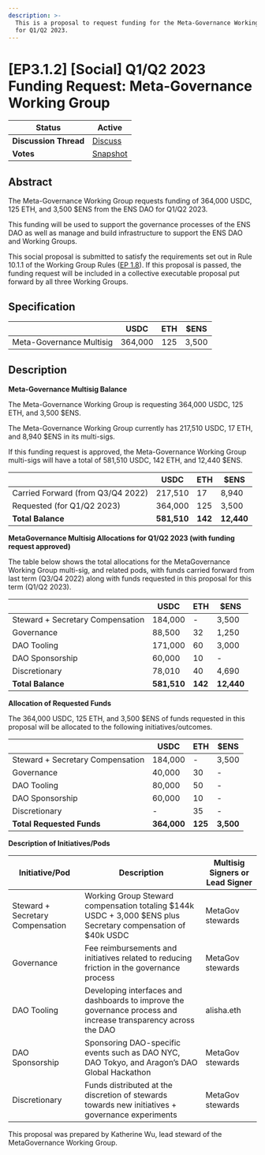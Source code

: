 ```yaml
---
description: >-
  This is a proposal to request funding for the Meta-Governance Working Group
  for Q1/Q2 2023.
---
```


# \[EP3.1.2] \[Social] Q1/Q2 2023 Funding Request: Meta-Governance Working Group

| **Status**            | Active                                                                                                                              |
| --------------------- | ----------------------------------------------------------------------------------------------------------------------------------- |
| **Discussion Thread** | [Discuss](https://discuss.ens.domains/t/ep3-1-2-social-q1-q2-2023-funding-request-meta-governance-working-group/15940?u=alisha.eth) |
| **Votes**             | [Snapshot](https://snapshot.org/#/ens.eth/proposal/0xd7eff781be059513b5cd64d79e709abbbc653944c9a8c621dc051e7b42a405cb)              |

## Abstract

The Meta-Governance Working Group requests funding of 364,000 USDC, 125 ETH, and 3,500 $ENS from the ENS DAO for Q1/Q2 2023.

This funding will be used to support the governance processes of the ENS DAO as well as manage and build infrastructure to support the ENS DAO and Working Groups.

This social proposal is submitted to satisfy the requirements set out in Rule 10.1.1 of the Working Group Rules ([EP 1.8](https://docs.ens.domains/v/governance/governance-proposals/term-1/ep12-working-group-rules)). If this proposal is passed, the funding request will be included in a collective executable proposal put forward by all three Working Groups.

## Specification

|                          |   USDC  | ETH |  $ENS |
| ------------------------ | :-----: | :-: | :---: |
| Meta-Governance Multisig | 364,000 | 125 | 3,500 |

## Description

**Meta-Governance Multisig Balance**

The Meta-Governance Working Group is requesting 364,000 USDC, 125 ETH, and 3,500 $ENS.

The Meta-Governance Working Group currently has 217,510 USDC, 17 ETH, and 8,940 $ENS in its multi-sigs.

If this funding request is approved, the Meta-Governance Working Group multi-sigs will have a total of 581,510 USDC, 142 ETH, and 12,440 $ENS.

|                                   | USDC        | ETH     | $ENS       |
| --------------------------------- | ----------- | ------- | ---------- |
| Carried Forward (from Q3/Q4 2022) | 217,510     | 17      | 8,940      |
| Requested (for Q1/Q2 2023)        | 364,000     | 125     | 3,500      |
| **Total Balance**                 | **581,510** | **142** | **12,440** |

**MetaGovernance Multisig Allocations for Q1/Q2 2023 (with funding request approved)**

The table below shows the total allocations for the MetaGovernance Working Group multi-sig, and related pods, with funds carried forward from last term (Q3/Q4 2022) along with funds requested in this proposal for this term (Q1/Q2 2023).

|                                  | USDC        | ETH     | $ENS       |
| -------------------------------- | ----------- | ------- | ---------- |
| Steward + Secretary Compensation | 184,000     | -       | 3,500      |
| Governance                       | 88,500      | 32      | 1,250      |
| DAO Tooling                      | 171,000     | 60      | 3,000      |
| DAO Sponsorship                  | 60,000      | 10      | -          |
| Discretionary                    | 78,010      | 40      | 4,690      |
| **Total Balance**                | **581,510** | **142** | **12,440** |

**Allocation of Requested Funds**

The 364,000 USDC, 125 ETH, and 3,500 $ENS of funds requested in this proposal will be allocated to the following initiatives/outcomes.

|                                  | USDC        | ETH     | $ENS      |
| -------------------------------- | ----------- | ------- | --------- |
| Steward + Secretary Compensation | 184,000     | -       | 3,500     |
| Governance                       | 40,000      | 30      | -         |
| DAO Tooling                      | 80,000      | 50      | -         |
| DAO Sponsorship                  | 60,000      | 10      | -         |
| Discretionary                    | -           | 35      | -         |
| **Total Requested Funds**        | **364,000** | **125** | **3,500** |

**Description of Initiatives/Pods**

| Initiative/Pod                   | Description                                                                                                     | Multisig Signers or Lead Signer |
| -------------------------------- | --------------------------------------------------------------------------------------------------------------- | ------------------------------- |
| Steward + Secretary Compensation | Working Group Steward compensation totaling $144k USDC + 3,000 $ENS plus Secretary compensation of $40k USDC    | MetaGov stewards                |
| Governance                       | Fee reimbursements and initiatives related to reducing friction in the governance process                       | MetaGov stewards                |
| DAO Tooling                      | Developing interfaces and dashboards to improve the governance process and increase transparency across the DAO | alisha.eth                      |
| DAO Sponsorship                  | Sponsoring DAO-specific events such as DAO NYC, DAO Tokyo, and Aragon’s DAO Global Hackathon                    | MetaGov stewards                |
| Discretionary                    | Funds distributed at the discretion of stewards towards new initiatives + governance experiments                | MetaGov stewards                |

This proposal was prepared by Katherine Wu, lead steward of the MetaGovernance Working Group.

